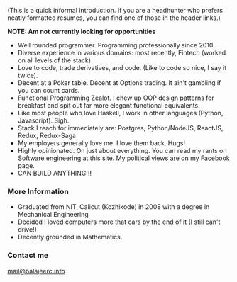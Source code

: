 (This is a quick informal introduction. If you are a headhunter who prefers neatly formatted resumes, you can find one of those in the header links.)

__NOTE: Am not currently looking for opportunities__

- Well rounded programmer. Programming professionally since 2010.
- Diverse experience in various domains: most recently, Fintech (worked on all levels of the stack)
- Love to code, trade derivatives, and code. (Like to code so nice, I say it twice).
- Decent at a Poker table. Decent at Options trading. It ain't gambling if you can count cards.
- Functional Programming Zealot. I chew up OOP design patterns for breakfast and spit out far more elegant functional equivalents.
- Like most people who love Haskell, I work in other languages (Python, Javascript). Sigh.
- Stack I reach for immediately are: Postgres, Python/NodeJS, ReactJS, Redux, Redux-Saga
- My employers generally love me. I love them back. Hugs!
- Highly opinionated. On just about everything. You can read my rants on Software engineering at this site. My political views are on my Facebook page.
- CAN BUILD ANYTHING!!!

### More Information

- Graduated from NIT, Calicut (Kozhikode) in 2008 with a degree in Mechanical Engineering
- Decided I loved computers more that cars by the end of it (I still can't drive!)
- Decently grounded in Mathematics.

### Contact me

[mail@balajeerc.info](mailto:mail@balajeerc.info)
